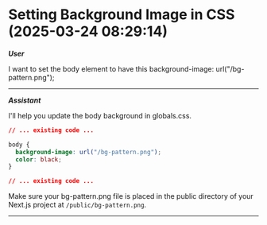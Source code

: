<!-- Generated by SpecStory -->

# Setting Background Image in CSS (2025-03-24 08:29:14)

_**User**_

I want to set the body element to have this background-image: url("/bg-pattern.png");

---

_**Assistant**_

I'll help you update the body background in globals.css.

```css:src/app/globals.css
// ... existing code ...

body {
  background-image: url("/bg-pattern.png");
  color: black;
}

// ... existing code ...
```

Make sure your bg-pattern.png file is placed in the public directory of your Next.js project at `/public/bg-pattern.png`.

---


